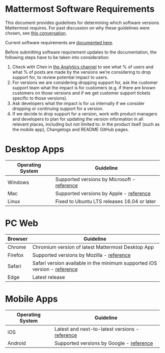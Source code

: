 # Mattermost Software Requirements

This document provides guidelines for determining which software versions Mattermost requires. For past discussion on why these guidelines were chosen, see [this conversation](https://community.mattermost.com/core/pl/sb4fq6qhyfbb5xjdp7x3ud146e).

Current software requirements are [documented here](https://docs.mattermost.com/install/requirements.html#software-requirements).

Before submitting software requirement updates to the documentation, the following steps have to be taken into consideration:

1. Check with Chen in [the Analytics channel](https://community.mattermost.com/private-core/pl/qy675c87zbfn7dmzkh919ppmor) to see what % of users and what % of posts are made by the versions we’re considering to drop support for, to review potential impact to users.
2. For versions we are considering dropping support for, ask the customer support team what the impact is for customers (e.g. if there are known customers on those versions and if we get customer support tickets specific to those versions).
3. Ask developers what the impact is for us internally if we consider dropping or continuing support for a version.
4. If we decide to drop support for a version, work with product managers and developers to plan for updating the version information in all relevant places, including but not limited to: in the product itself (such as the mobile app), Changelogs and README GitHub pages.

# Desktop Apps

| Operating System | Guideline                                                                                                       |
| ---------------- | --------------------------------------------------------------------------------------------------------------- |
| Windows          | Supported versions by Microsoft - [reference](https://en.wikipedia.org/wiki/List_of_Microsoft_Windows_versions) |
| Mac              | Supported versions by Apple - [reference](https://en.wikipedia.org/wiki/MacOS_version_history)                  |
| Linux            | Fixed to Ubuntu LTS releases 16.04 or later                                                                     |

# PC Web

| Browser | Guideline                                                                                                                         |
| ------- | --------------------------------------------------------------------------------------------------------------------------------- |
| Chrome  | Chromium version of latest Mattermost Desktop App                                                                                 |
| Firefox | Supported versions by Mozilla - [reference](https://www.mozilla.org/en-US/firefox/organizations/)                                 |
| Safari  | Safari version available in the minimum supported iOS version - [reference](https://en.wikipedia.org/wiki/Safari_version_history) |
| Edge    | Latest release                                                                                                                    |

# Mobile Apps

| Operating System | Guideline                                                                                           |
| ---------------- | --------------------------------------------------------------------------------------------------- |
| iOS              | Latest and next-to-latest versions - [reference](https://en.wikipedia.org/wiki/IOS_version_history) |
| Android          | Supported versions by Google - [reference](https://en.wikipedia.org/wiki/Android_version_history)   |
